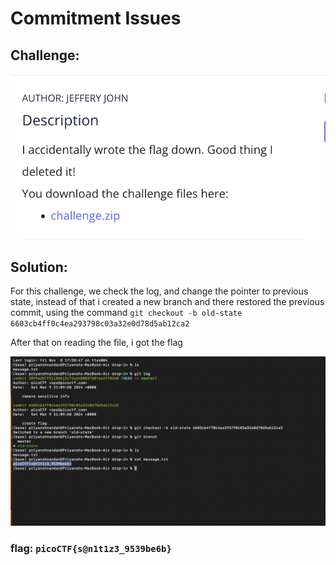 # Commitment Issues

## Challenge:
![imageq](images/q5.png)

## Solution:
For this challenge, we check the log, and change the pointer to previous state, instead of that i created a new branch and there restored the previous commit, using the command ```git checkout -b old-state 6603cb4ff0c4ea293798c03a32e0d78d5ab12ca2```

After that on reading the file, i got the flag

![imagea5](images/a5.png)

### flag: ```picoCTF{s@n1t1z3_9539be6b}```